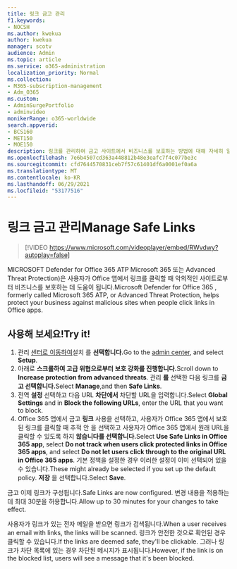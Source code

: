 ```yaml
---
title: 링크 금고 관리
f1.keywords:
- NOCSH
ms.author: kwekua
author: kwekua
manager: scotv
audience: Admin
ms.topic: article
ms.service: o365-administration
localization_priority: Normal
ms.collection:
- M365-subscription-management
- Adm_O365
ms.custom:
- AdminSurgePortfolio
- adminvideo
monikerRange: o365-worldwide
search.appverid:
- BCS160
- MET150
- MOE150
description: 링크를 관리하여 금고 사이트에서 비즈니스를 보호하는 방법에 대해 자세히 알아보습니다.
ms.openlocfilehash: 7e6b4507cd363a448812b48e3eafc7f4c077be3c
ms.sourcegitcommit: cfd7644570831ceb7f57c61401df6a0001ef0a6a
ms.translationtype: MT
ms.contentlocale: ko-KR
ms.lasthandoff: 06/29/2021
ms.locfileid: "53177516"
---
```

# <a name="manage-safe-links"></a><span data-ttu-id="01c94-103">링크 금고 관리</span><span class="sxs-lookup"><span data-stu-id="01c94-103">Manage Safe Links</span></span>

> [!VIDEO https://www.microsoft.com/videoplayer/embed/RWvdwy?autoplay=false]

<span data-ttu-id="01c94-104">MICROSOFT Defender for Office 365 ATP Microsoft 365 또는 Advanced Threat Protection)은 사용자가 Office 앱에서 링크를 클릭할 때 악의적인 사이트로부터 비즈니스를 보호하는 데 도움이 됩니다.</span><span class="sxs-lookup"><span data-stu-id="01c94-104">Microsoft Defender for Office 365 , formerly called Microsoft 365 ATP, or Advanced Threat Protection, helps protect your business against malicious sites when people click links in Office apps.</span></span>

## <a name="try-it"></a><span data-ttu-id="01c94-105">사용해 보세요!</span><span class="sxs-lookup"><span data-stu-id="01c94-105">Try it!</span></span>

1. <span data-ttu-id="01c94-106">관리 [센터로 이동하여](https://admin.microsoft.com)설치 를 **선택합니다.**</span><span class="sxs-lookup"><span data-stu-id="01c94-106">Go to the [admin center](https://admin.microsoft.com), and select **Setup**.</span></span>
2. <span data-ttu-id="01c94-107">아래로 **스크롤하여 고급 위협으로부터 보호 강화를 진행합니다.**</span><span class="sxs-lookup"><span data-stu-id="01c94-107">Scroll down to **Increase protection from advanced threats**.</span></span> <span data-ttu-id="01c94-108">관리 **를** 선택한 다음 링크를 **금고 선택합니다.**</span><span class="sxs-lookup"><span data-stu-id="01c94-108">Select **Manage**,and then **Safe Links**.</span></span>
3. <span data-ttu-id="01c94-109">전역 **설정** 선택하고 다음 URL **차단에서** 차단할 URL을 입력합니다.</span><span class="sxs-lookup"><span data-stu-id="01c94-109">Select **Global Settings** and in **Block the following URLs**, enter the URL that you want to block.</span></span>
4. <span data-ttu-id="01c94-110">Office 365 앱에서 금고 **링크** 사용을 선택하고, 사용자가 Office 365 앱에서 보호된 링크를 클릭할 때 추적 안 을 선택하고 사용자가 Office 365 앱에서 원래 URL을 클릭할 수 있도록 하지 **않습니다를 선택합니다.**</span><span class="sxs-lookup"><span data-stu-id="01c94-110">Select **Use Safe Links in Office 365 app**, select **Do not track when users click protected links in Office 365 apps**, and select **Do not let users click through to the original URL in Office 365 apps**.</span></span> <span data-ttu-id="01c94-111">기본 정책을 설정한 경우 이러한 설정이 이미 선택되어 있을 수 있습니다.</span><span class="sxs-lookup"><span data-stu-id="01c94-111">These might already be selected if you set up the default policy.</span></span> <span data-ttu-id="01c94-112">**저장** 을 선택합니다.</span><span class="sxs-lookup"><span data-stu-id="01c94-112">Select **Save**.</span></span>

<span data-ttu-id="01c94-113">금고 이제 링크가 구성됩니다.</span><span class="sxs-lookup"><span data-stu-id="01c94-113">Safe Links are now configured.</span></span> <span data-ttu-id="01c94-114">변경 내용을 적용하는 데 최대 30분을 허용합니다.</span><span class="sxs-lookup"><span data-stu-id="01c94-114">Allow up to 30 minutes for your changes to take effect.</span></span>

<span data-ttu-id="01c94-115">사용자가 링크가 있는 전자 메일을 받으면 링크가 검색됩니다.</span><span class="sxs-lookup"><span data-stu-id="01c94-115">When a user receives an email with links, the links will be scanned.</span></span> <span data-ttu-id="01c94-116">링크가 안전한 것으로 확인된 경우 클릭할 수 있습니다.</span><span class="sxs-lookup"><span data-stu-id="01c94-116">If the links are deemed safe, they'll be clickable.</span></span> <span data-ttu-id="01c94-117">그러나 링크가 차단 목록에 있는 경우 차단된 메시지가 표시됩니다.</span><span class="sxs-lookup"><span data-stu-id="01c94-117">However, if the link is on the blocked list, users will see a message that it's been blocked.</span></span>
